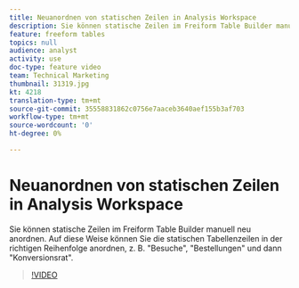 ```yaml
---
title: Neuanordnen von statischen Zeilen in Analysis Workspace
description: Sie können statische Zeilen im Freiform Table Builder manuell neu anordnen. Auf diese Weise können Sie die statischen Tabellenzeilen in der richtigen Reihenfolge anordnen, z. B. "Besuche", "Bestellungen" und dann "Konversionsrat".
feature: freeform tables
topics: null
audience: analyst
activity: use
doc-type: feature video
team: Technical Marketing
thumbnail: 31319.jpg
kt: 4218
translation-type: tm+mt
source-git-commit: 35558831862c0756e7aaceb3640aef155b3af703
workflow-type: tm+mt
source-wordcount: '0'
ht-degree: 0%

---
```



# Neuanordnen von statischen Zeilen in Analysis Workspace

Sie können statische Zeilen im Freiform Table Builder manuell neu anordnen. Auf diese Weise können Sie die statischen Tabellenzeilen in der richtigen Reihenfolge anordnen, z. B. &quot;Besuche&quot;, &quot;Bestellungen&quot; und dann &quot;Konversionsrat&quot;.

>[!VIDEO](https://video.tv.adobe.com/v/31319/?quality=12)
